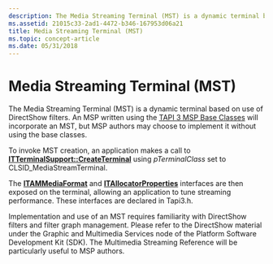 ```yaml
---
description: The Media Streaming Terminal (MST) is a dynamic terminal based on use of DirectShow filters. An MSP written using the TAPI 3 MSP Base Classes will incorporate an MST, but MSP authors may choose to implement it without using the base classes.
ms.assetid: 21015c33-2ad1-4472-b346-167953d06a21
title: Media Streaming Terminal (MST)
ms.topic: concept-article
ms.date: 05/31/2018
---
```


# Media Streaming Terminal (MST)

The Media Streaming Terminal (MST) is a dynamic terminal based on use of DirectShow filters. An MSP written using the [TAPI 3 MSP Base Classes](tapi-3-msp-base-classes.md) will incorporate an MST, but MSP authors may choose to implement it without using the base classes.

To invoke MST creation, an application makes a call to [**ITTerminalSupport::CreateTerminal**](/windows/win32/api/tapi3if/nf-tapi3if-itterminalsupport-createterminal) using *pTerminalClass* set to CLSID\_MediaStreamTerminal.

The [**ITAMMediaFormat**](/windows/win32/api/tapi3/nn-tapi3-itammediaformat) and [**ITAllocatorProperties**](/windows/win32/api/tapi3/nn-tapi3-itallocatorproperties) interfaces are then exposed on the terminal, allowing an application to tune streaming performance. These interfaces are declared in Tapi3.h.

Implementation and use of an MST requires familiarity with DirectShow filters and filter graph management. Please refer to the DirectShow material under the Graphic and Multimedia Services node of the Platform Software Development Kit (SDK). The Multimedia Streaming Reference will be particularly useful to MSP authors.

 

 

